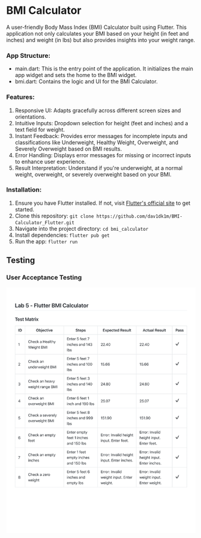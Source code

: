 # BMI Calculator

A user-friendly Body Mass Index (BMI) Calculator built using Flutter. This application not only calculates your BMI based on your height (in feet and inches) and weight (in lbs) but also provides insights into your weight range.

### App Structure:
- main.dart: This is the entry point of the application. It initializes the main app widget and sets the home to the BMI widget.
- bmi.dart: Contains the logic and UI for the BMI Calculator.

### Features:
1. Responsive UI: Adapts gracefully across different screen sizes and orientations.
2. Intuitive Inputs: Dropdown selection for height (feet and inches) and a text field for weight.
3. Instant Feedback: Provides error messages for incomplete inputs and classifications like Underweight, Healthy Weight, Overweight, and Severely Overweight based on BMI results.
4. Error Handling: Displays error messages for missing or incorrect inputs to enhance user experience.
5. Result Interpretation: Understand if you're underweight, at a normal weight, overweight, or severely overweight based on your BMI.

### Installation:
1. Ensure you have Flutter installed. If not, visit [Flutter's official site](https://docs.flutter.dev/get-started/install) to get started.
2. Clone this repository: `git clone https://github.com/dav1dk1m/BMI-Calculator_Flutter.git`
4. Navigate into the project directory: `cd bmi_calculator`
5. Install dependencies: `flutter pub get`
6. Run the app: `flutter run`

## Testing

### User Acceptance Testing
![Test Matrix Table](https://github.com/dav1dk1m/BMI-Calculator_Flutter/blob/main/testMatrix.png)
